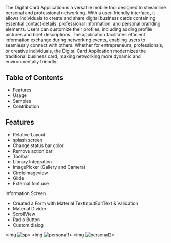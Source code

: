 The Digital Card Application is a versatile mobile tool designed to streamline personal and professional networking. 
With a user-friendly interface, it allows individuals to create and share digital business cards containing essential contact details, 
professional information, and personal branding elements. Users can customize their profiles, including adding profile pictures and brief descriptions. 
The application facilitates efficient information exchange during networking events, enabling users to seamlessly connect with others. 
Whether for entrepreneurs, professionals, or creative individuals,
the Digital Card Application modernizes the traditional business card, making networking more dynamic and environmentally friendly.

## Table of Contents
- Features
- Usage
- Samples
- Contribution

## Features
- Relative Layout
- splash screen
- Change status bar color
- Remove action bar
- Toolbar
- Library Integration                           
- ImagePicker (Gallery and Camera)
- Circleimageview
- Glide
- External font use

Information Screen 
- Created a Form with Material TextInputEditText & Validation
- Material Divider
- ScrollView
- Radio Button
- Custom dialog


<img ![sp](https://github.com/user-attachments/assets/b542bf38-e01f-4416-bb54-03e006d98a4d)>
<img ![personal1](https://github.com/user-attachments/assets/b31b7ad4-3e47-46b2-a28a-7151a10a3b5f)>
<img ![personal2](https://github.com/user-attachments/assets/4da27254-371d-42a4-874e-31975d9db224)>
